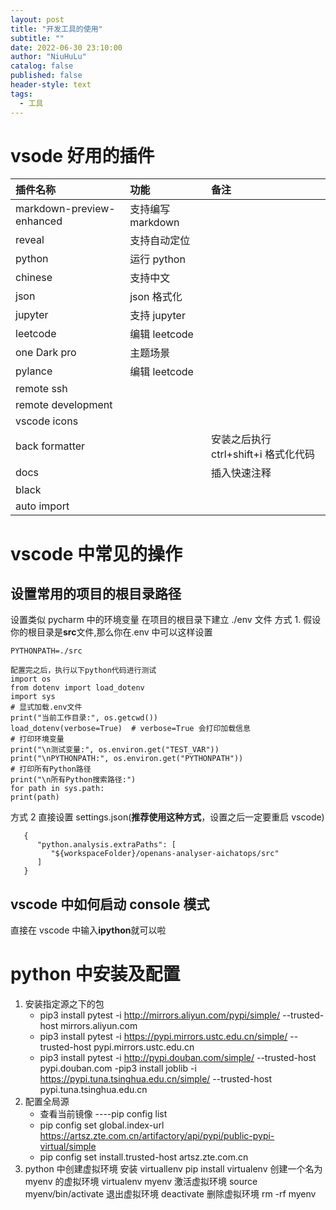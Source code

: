 ```yaml
---
layout: post
title: "开发工具的使用"
subtitle: ""
date: 2022-06-30 23:10:00
author: "NiuHuLu"
catalog: false
published: false
header-style: text
tags:
  - 工具
---
```




# vsode 好用的插件
| 插件名称                  | 功能              | 备注                                 |
| :------------------------ | :---------------- | :----------------------------------- |
| markdown-preview-enhanced | 支持编写 markdown |                                      |
| reveal                    | 支持自动定位      |                                      |
| python                    | 运行 python       |                                      |
| chinese                   | 支持中文          |                                      |
| json                      | json 格式化       |                                      |
| jupyter                   | 支持 jupyter      |                                      |
| leetcode                  | 编辑 leetcode     |                                      |
| one Dark pro              | 主题场景          |                                      |
| pylance                   | 编辑 leetcode     |                                      |
| remote ssh                |                   |                                      |
| remote development        |                   |                                      |
| vscode icons              |                   |                                      |
| back formatter            |                   | 安装之后执行 ctrl+shift+i 格式化代码 |
| docs                      |                   | 插入快速注释                         |
| black                     |                   |                                      |
| auto import               |                   |                                      |
# vscode 中常见的操作
## 设置常用的项目的根目录路径
设置类似 pycharm 中的环境变量 在项目的根目录下建立 ./env 文件
方式 1.
假设你的根目录是**src**文件,那么你在.env 中可以这样设置
```
PYTHONPATH=./src

配置完之后，执行以下python代码进行测试
import os
from dotenv import load_dotenv
import sys
# 显式加载.env文件
print("当前工作目录:", os.getcwd())
load_dotenv(verbose=True)  # verbose=True 会打印加载信息
# 打印环境变量
print("\n测试变量:", os.environ.get("TEST_VAR"))
print("\nPYTHONPATH:", os.environ.get("PYTHONPATH"))
# 打印所有Python路径
print("\n所有Python搜索路径:")
for path in sys.path:
print(path)

```
方式 2
直接设置 settings.json(**推荐使用这种方式**，设置之后一定要重启 vscode)
```
   {
      "python.analysis.extraPaths": [
         "${workspaceFolder}/openans-analyser-aichatops/src"
      ]
   }
```
## vscode 中如何启动 console 模式
直接在 vscode 中输入**ipython**就可以啦
# python 中安装及配置
1. 安装指定源之下的包
   - pip3 install pytest -i <http://mirrors.aliyun.com/pypi/simple/> --trusted-host mirrors.aliyun.com
   - pip3 install pytest -i <https://pypi.mirrors.ustc.edu.cn/simple/> --trusted-host pypi.mirrors.ustc.edu.cn
   - pip3 install pytest -i <http://pypi.douban.com/simple/> --trusted-host pypi.douban.com
     -pip3 install joblib -i <https://pypi.tuna.tsinghua.edu.cn/simple/> --trusted-host pypi.tuna.tsinghua.edu.cn
2. 配置全局源
   - 查看当前镜像 ----pip config list
   - pip config set global.index-url <https://artsz.zte.com.cn/artifactory/api/pypi/public-pypi-virtual/simple>
   - pip config set install.trusted-host artsz.zte.com.cn
3. python 中创建虚拟环境
   安装 virtuallenv pip install virtualenv
   创建一个名为 myenv 的虚拟环境 virtualenv myenv
   激活虚拟环境 source myenv/bin/activate
   退出虚拟环境 deactivate
   删除虚拟环境 rm -rf myenv
